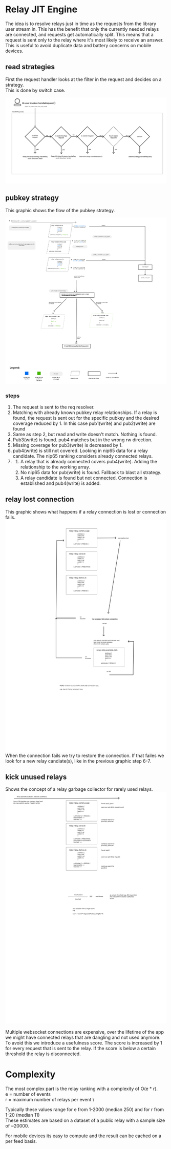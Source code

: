 # Relay JIT Engine

The idea is to resolve relays just in time as the requests from the library user stream in.
This has the benefit that only the currently needed relays are connected, and requests get automatically split. This means that a request is sent only to the relay where it's most likely to receive an answer.
This is useful to avoid duplicate data and battery concerns on mobile devices.

## read strategies

First the request handler looks at the filter in the request and decides on a strategy. \
This is done by switch case.

![shows different strategies and their selection](./readme_assets/strategies.png "strategies")

## pubkey strategy

This graphic shows the flow of the pubkey strategy. 

![shows how the req relover works](./readme_assets/req_resolver.png "req resolver")

### steps

1. The request is sent to the req resolver.
2. Matching with already known pubkey relay relationships. If a relay is found, the request is sent out for the specific pubkey and the desired coverage reduced by 1.
   In this case pub1(write) and pub2(write) are found
3. Same as step 2, but read and write doesn't match. Nothing is found.
4. Pub3(write) is found. pub4 matches but in the wrong rw direction.
5. Missing coverage for pub3(write) is decreased by 1.
6. pub4(write) is still not covered. Looking in nip65 data for a relay candidate. The nip65 ranking considers already connected relays.
7. 1. A relay that is already connected covers pub4(write). Adding the relationship to the working array.
   2. No nip65 data for pub(write) is found. Fallback to blast all strategy.
   3. A relay candidate is found but not connected. Connection is established and pub4(write) is added.

## relay lost connection

This graphic shows what happens if a relay connection is lost or connection fails.
![displays what happens when connection is lost and how to recover](./readme_assets/relay_fails.png "relay fails")
When the connection fails we try to restore the connection. If that failes we look for a new relay candiate(s), like in the previous graphic step 6-7.

## kick unused relays

Shows the concept of a relay garbage collector for rarely used relays.
![introduction of usefulness score](./readme_assets/kick_unused_relays.png "relay fails")

Multiple websocket connections are expensive, over the lifetime of the app we might have connected relays that are dangling and not used anymore. To avoid this we introduce a usefulness score. The score is increased by 1 for every request that is sent to the relay. If the score is below a certain threshold the relay is disconnected.

# Complexity

The most complex part is the relay ranking with a complexity of O(e \* r). \
e = number of events \
r = maximum number of relays per event \

Typically these values range for e from 1-2000 (median 250) and for r from 1-20 (median 11) \
These estimates are based on a dataset of a public relay with a sample size of ~20000.

For mobile devices its easy to compute and the result can be cached on a per feed basis.
